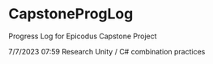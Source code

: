 # CapstoneProgLog
Progress Log for Epicodus Capstone Project

7/7/2023 07:59 Research Unity / C# combination practices
